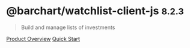 # @barchart/watchlist-client-js <small>8.2.3</small>

> Build and manage lists of investments

[Product Overview](/content/product_overview)
[Quick Start](/content/quick_start)